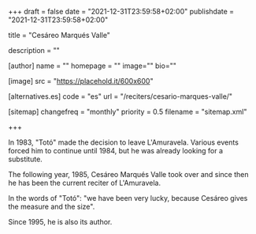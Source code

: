 +++
draft = false
date = "2021-12-31T23:59:58+02:00"
publishdate = "2021-12-31T23:59:58+02:00"

title = "Cesáreo Marqués Valle"

description = ""

[author]
    name = ""
    homepage = ""
    image=""
    bio=""

[image]
    src = "https://placehold.it/600x600"

[alternatives.es]
    code = "es"
    url = "/reciters/cesario-marques-valle/"

[sitemap]
  changefreq = "monthly"
  priority = 0.5
  filename = "sitemap.xml"

+++

In 1983, "Totó" made the decision to leave L'Amuravela. Various events forced him to continue until 1984, but he was already looking for a substitute.

The following year, 1985, Cesáreo Marqués Valle took over and since then he has been the current reciter of L'Amuravela.

In the words of "Totó": "we have been very lucky, because Cesáreo gives the measure and the size".

Since 1995, he is also its author.